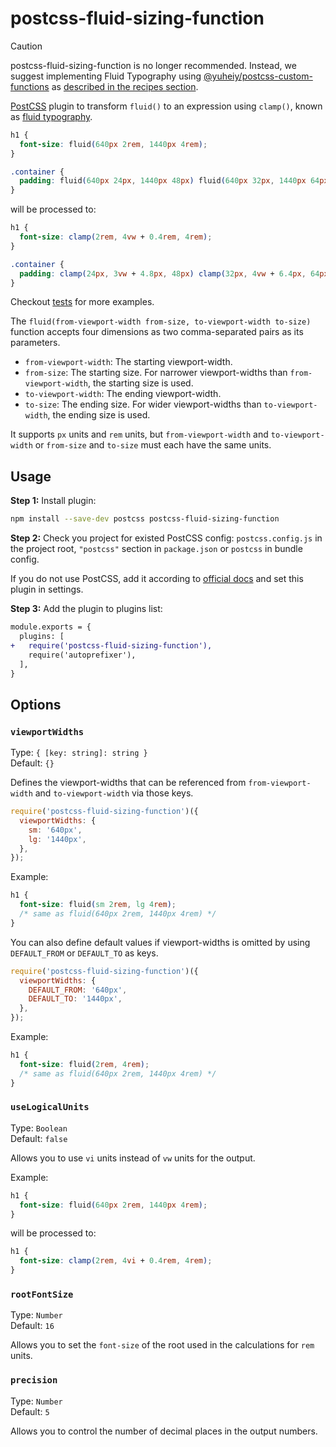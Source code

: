 # postcss-fluid-sizing-function

> [!CAUTION]
> postcss-fluid-sizing-function is no longer recommended. Instead, we suggest implementing Fluid Typography using [@yuheiy/postcss-custom-functions](https://github.com/yuheiy/postcss-custom-functions) as [described in the recipes section](https://github.com/yuheiy/postcss-custom-functions?tab=readme-ov-file#fluid-typography).

[PostCSS](https://github.com/postcss/postcss) plugin to transform `fluid()` to an expression using `clamp()`, known as [fluid typography](https://www.smashingmagazine.com/2022/01/modern-fluid-typography-css-clamp/).

```css
h1 {
  font-size: fluid(640px 2rem, 1440px 4rem);
}

.container {
  padding: fluid(640px 24px, 1440px 48px) fluid(640px 32px, 1440px 64px);
}
```

will be processed to:

```css
h1 {
  font-size: clamp(2rem, 4vw + 0.4rem, 4rem);
}

.container {
  padding: clamp(24px, 3vw + 4.8px, 48px) clamp(32px, 4vw + 6.4px, 64px);
}
```

Checkout [tests](test/basic.css) for more examples.

The `fluid(from-viewport-width from-size, to-viewport-width to-size)` function accepts four dimensions as two comma-separated pairs as its parameters.

- `from-viewport-width`: The starting viewport-width.
- `from-size`: The starting size. For narrower viewport-widths than `from-viewport-width`, the starting size is used.
- `to-viewport-width`: The ending viewport-width.
- `to-size`: The ending size. For wider viewport-widths than `to-viewport-width`, the ending size is used.

It supports `px` units and `rem` units, but `from-viewport-width` and `to-viewport-width` or `from-size` and `to-size` must each have the same units.

## Usage

**Step 1:** Install plugin:

```sh
npm install --save-dev postcss postcss-fluid-sizing-function
```

**Step 2:** Check you project for existed PostCSS config: `postcss.config.js`
in the project root, `"postcss"` section in `package.json`
or `postcss` in bundle config.

If you do not use PostCSS, add it according to [official docs](https://github.com/postcss/postcss#usage)
and set this plugin in settings.

**Step 3:** Add the plugin to plugins list:

```diff
module.exports = {
  plugins: [
+   require('postcss-fluid-sizing-function'),
    require('autoprefixer'),
  ],
}
```

## Options

### `viewportWidths`

Type: `{ [key: string]: string }`  
Default: `{}`

Defines the viewport-widths that can be referenced from `from-viewport-width` and `to-viewport-width` via those keys.

```js
require('postcss-fluid-sizing-function')({
  viewportWidths: {
    sm: '640px',
    lg: '1440px',
  },
});
```

Example:

```css
h1 {
  font-size: fluid(sm 2rem, lg 4rem);
  /* same as fluid(640px 2rem, 1440px 4rem) */
}
```

You can also define default values if viewport-widths is omitted by using `DEFAULT_FROM` or `DEFAULT_TO` as keys.

```js
require('postcss-fluid-sizing-function')({
  viewportWidths: {
    DEFAULT_FROM: '640px',
    DEFAULT_TO: '1440px',
  },
});
```

Example:

```css
h1 {
  font-size: fluid(2rem, 4rem);
  /* same as fluid(640px 2rem, 1440px 4rem) */
}
```

### `useLogicalUnits`

Type: `Boolean`  
Default: `false`

Allows you to use `vi` units instead of `vw` units for the output.

Example:

```css
h1 {
  font-size: fluid(640px 2rem, 1440px 4rem);
}
```

will be processed to:

```css
h1 {
  font-size: clamp(2rem, 4vi + 0.4rem, 4rem);
}
```

### `rootFontSize`

Type: `Number`  
Default: `16`

Allows you to set the `font-size` of the root used in the calculations for `rem` units.

### `precision`

Type: `Number`  
Default: `5`

Allows you to control the number of decimal places in the output numbers.
